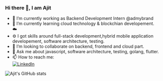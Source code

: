 ### Hi there 👋, I am Ajit
- 🔭 I’m currently working as Backend Development Intern @admybrand
- 🌱 I’m currently learning cloud technology & blockchian developement. ☁️
- ⚙️ I got skills around full-stack development,hybrid mobile application developement, software architecture, testing.
- 👯 I’m looking to collaborate on backend, frontend and cloud part.
- 💬 Ask me about javascript, software architecture, testing, golang, flutter.
- 📫 How to reach me:<br/>
 [![LinkedIn](https://img.shields.io/badge/Ajit_Dakre-grey?style=for-the-badge&logo=linkedin)](https://www.linkedin.com/in/ajjiitt/)
<!--  [![LinkedIn](https://img.shields.io/badge/AdityasutarOO7-grey?style=for-the-badge&logo=twitter)](https://twitter.com/AdityasutarOO7) -->

<!-- <img src="https://github-readme-stats.vercel.app/api?username=ajjiitt&count_private=true&show_icons=true&include_all_commits=true&theme=nord" alt="ajjiitt | Stats" /> -->
<!-- <img src="https://github-readme-stats.vercel.app/api/wakatime?username=ajjiitt&layout=compact&theme=nord" alt="MrWhoKnows' Wakatime Stats" /> -->
![Ajit's GitHub stats](https://github-readme-stats.vercel.app/api?username=ajjiitt&show_icons=true&theme=dracula)
